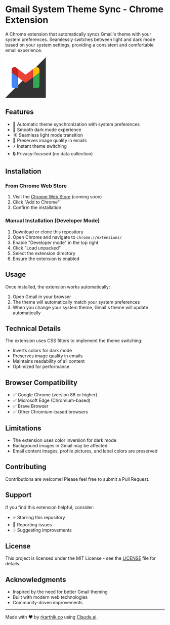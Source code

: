 # Gmail System Theme Sync - Chrome Extension

A Chrome extension that automatically syncs Gmail's theme with your system preferences. Seamlessly switches between light and dark mode based on your system settings, providing a consistent and comfortable email experience.

![Gmail System Theme Sync](images/icon128.png)

## Features

- 🔄 Automatic theme synchronization with system preferences
- 🌙 Smooth dark mode experience
- ☀️ Seamless light mode transition
- 🎨 Preserves image quality in emails
- ⚡ Instant theme switching
- 🔒 Privacy-focused (no data collection)

## Installation

### From Chrome Web Store

1. Visit the [Chrome Web Store](https://chrome.google.com/webstore) (coming soon)
2. Click "Add to Chrome"
3. Confirm the installation

### Manual Installation (Developer Mode)

1. Download or clone this repository
2. Open Chrome and navigate to `chrome://extensions/`
3. Enable "Developer mode" in the top right
4. Click "Load unpacked"
5. Select the extension directory
6. Ensure the extension is enabled

## Usage

Once installed, the extension works automatically:

1. Open Gmail in your browser
2. The theme will automatically match your system preferences
3. When you change your system theme, Gmail's theme will update automatically

## Technical Details

The extension uses CSS filters to implement the theme switching:

- Inverts colors for dark mode
- Preserves image quality in emails
- Maintains readability of all content
- Optimized for performance

## Browser Compatibility

- ✅ Google Chrome (version 88 or higher)
- ✅ Microsoft Edge (Chromium-based)
- ✅ Brave Browser
- ✅ Other Chromium-based browsers

## Limitations

- The extension uses color inversion for dark mode
- Background images in Gmail may be affected
- Email content images, profile pictures, and label colors are preserved

## Contributing

Contributions are welcome! Please feel free to submit a Pull Request.

## Support

If you find this extension helpful, consider:

- ⭐ Starring this repository
- 🐛 Reporting issues
- 💡 Suggesting improvements

## License

This project is licensed under the MIT License - see the [LICENSE](LICENSE) file for details.

## Acknowledgments

- Inspired by the need for better Gmail theming
- Built with modern web technologies
- Community-driven improvements

---

Made with ❤️ by [rkarthik.co](https://rkarthik.co) using [Claude.ai](https://claude.ai).

```

```
